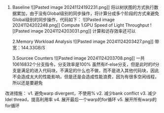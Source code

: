 1. Baseline
		![[Pasted image 20241124192231.png]]
		将以树状图的方式执行数据累加，由于没有Global级别的同步操作，将计算分成多个阶段的方式来避免Global级别的同步操作，代码如下：
		![[Pasted image 20241124202248.png]]
	Compute
	1.GPU Speed of Light Throughput
	![[Pasted image 20241124203031.png]]
	计算和访存效率还可以
	
	2.Memory Workload Analysis
	![[Pasted image 20241124203427.png]]
	带宽：144.33GB/S

	3.Sourcee Counters
	![[Pasted image 20241124203708.png]]
	一共 10616832个分支指令，分支效率是100%
	虽然有if-else分支，但是此时的if分支是满足的进入代码块，不满足的什么也不做，而不是进入其他代码块，因此不会造成太大的性能影响，但是还是会造成性能浪费，因为有很多空闲线程，所以还是要避免
	
改进措施：
	v1. 避免warp divergent，不使用%
	v2. 减少bank conflict
	v3. 减少Idel thread，提高利用率
	v4. 展开最后一个warp的for循环
	v5. 展开所有warp的for循环  